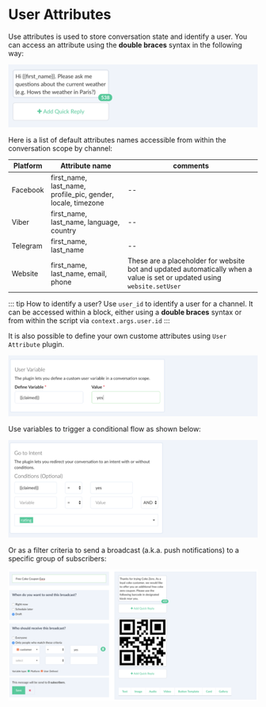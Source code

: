 # User Attributes

Use attributes is used to store conversation state and identify a user. You can access an attribute using the **double braces** syntax in the following way:

![](./facebook-variable.png)


Here is a list of default attributes names accessible from within the conversation scope by channel:

| Platform | Attribute name | comments|
| -- | -- | -- |
| Facebook | first_name, last_name, profile_pic, gender, locale, timezone | -- |
| Viber | first_name, last_name, language, country | -- |
| Telegram | first_name, last_name | -- |
| Website | first_name, last_name, email, phone | These are a placeholder for website bot and updated automatically when a value is set or updated using `website.setUser` |

::: tip  How to identify a user?
Use `user_id` to identify a user for a channel. It can be accessed within a block, either using a **double braces** syntax or from within the script via `context.args.user.id`
:::

It is also possible to define your own custome attributes using `User Attribute` plugin. 

![](./user-variable.png)

Use variables to trigger a conditional flow as shown below:

![](./user-variable-goto.png)


Or as a filter criteria to send a broadcast (a.k.a. push notifications) to a specific group of subscribers:

![](./variable-broadcast.png)

